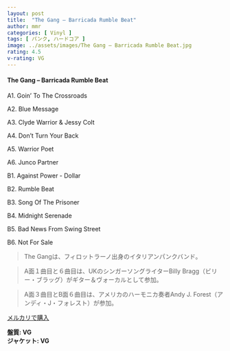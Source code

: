 ```yaml
---
layout: post
title:  "The Gang – Barricada Rumble Beat"
author: mmr
categories: [ Vinyl ]
tags: [ パンク, ハードコア ]
image: ../assets/images/The Gang – Barricada Rumble Beat.jpg
rating: 4.5
v-rating: VG
---
```


#### The Gang – Barricada Rumble Beat

A1. Goin’ To The Crossroads

A2. Blue Message

A3. Clyde Warrior & Jessy Colt

A4. Don’t Turn Your Back

A5. Warrior Poet

A6. Junco Partner

B1. Against Power - Dollar

B2. Rumble Beat

B3. Song Of The Prisoner

B4. Midnight Serenade

B5. Bad News From Swing Street

B6. Not For Sale

> The Gangは、フィロットラーノ出身のイタリアンパンクバンド。

> A面１曲目と６曲目は、UKのシンガーソングライターBilly Bragg（ビリー・ブラッグ）がギター＆ヴォーカルとして参加。

> A面３曲目とB面６曲目は、アメリカのハーモニカ奏者Andy J. Forest（アンディ・J・フォレスト）が参加。

[メルカリで購入](https://jp.mercari.com/item/m64968588416)

<div class="mt-4 mb-4 d-flex align-items-center">
<strong class="mr-1">盤質: VG</strong>
</div>
<div class="mt-4 mb-4 d-flex align-items-center">
<strong class="mr-1">ジャケット: VG</strong>
</div>
